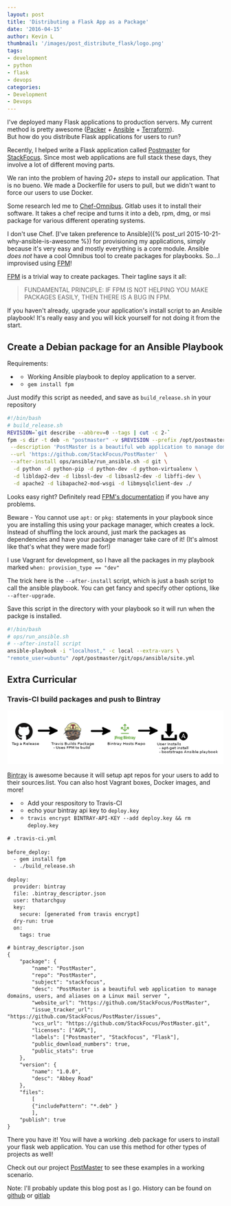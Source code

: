 ```yaml
---
layout: post
title: 'Distributing a Flask App as a Package'
date: '2016-04-15'
author: Kevin L
thumbnail: '/images/post_distribute_flask/logo.png'
tags:
- development
- python
- flask
- devops
categories:
- Development
- Devops
---
```


I've deployed many Flask applications to production servers. My current method is pretty awesome ([Packer](https://www.packer.io/) + [Ansible](https://www.ansible.com/) + [Terraform](https://www.terraform.io/)).  
But how do you distribute Flask applications for users to run?

 Recently, I helped write a Flask application called [Postmaster](https://github.com/StackFocus/PostMaster) for [StackFocus](https://www.stackfocus.org). Since most web applications are full stack these days, they involve a lot of different moving parts.

 We ran into the problem of having _20+ steps_ to install our application. That is no bueno. We made a Dockerfile for users to pull, but we didn't want to force our users to use Docker.

Some research led me to [Chef-Omnibus](https://github.com/chef/omnibus). Gitlab uses it to install their software. It takes a chef recipe and turns it into a deb, rpm, dmg, or msi package for various different operating systems.

I don't use Chef. [I've taken preference to Ansible]({% post_url 2015-10-21-why-ansible-is-awesome %}) for provisioning my applications, simply because it's very easy and mostly everything is a core module. Ansible _does not_ have a cool Omnibus tool to create packages for playbooks. So...I improvised using [FPM](https://github.com/jordansissel/fpm)!


[FPM](https://github.com/jordansissel/fpm) is a trivial way to create packages. Their tagline says it all:
>FUNDAMENTAL PRINCIPLE: IF FPM IS NOT HELPING YOU MAKE PACKAGES EASILY, THEN THERE IS A BUG IN FPM.

If you haven't already, upgrade your application's install script to an Ansible playbook! It's really easy and you will kick yourself for not doing it from the start.


## Create a Debian package for an Ansible Playbook
Requirements:

 - - Working Ansible playbook to deploy application to a server.
 - - `gem install fpm`

Just modify this script as needed, and save as `build_release.sh` in your repository

```bash
#!/bin/bash
# build_release.sh
REVISION=`git describe --abbrev=0 --tags | cut -c 2-`
fpm -s dir -t deb -n "postmaster" -v $REVISION --prefix /opt/postmaster/git \
 --description 'PostMaster is a beautiful web application to manage domains, users, and aliases on a Linux mail server'  \
 --url 'https://github.com/StackFocus/PostMaster'  \
 --after-install ops/ansible/run_ansible.sh -d git \
  -d python -d python-pip -d python-dev -d python-virtualenv \
  -d libldap2-dev -d libssl-dev -d libsasl2-dev -d libffi-dev \
  -d apache2 -d libapache2-mod-wsgi -d libmysqlclient-dev ./
```

Looks easy right? Definitely read [FPM's documentation](https://github.com/jordansissel/fpm/wiki) if you have any problems.

Beware - You cannot use `apt:` or `pkg:` statements in your playbook since you are installing this using your package manager, which creates a lock. Instead of shuffling the lock around, just mark the packages as dependencies and have your package manager take care of it! (It's almost like that's what they were made for!)

I use Vagrant for development, so I have all the packages in my playbook marked `when: provision_type == "dev"`

The trick here is the `--after-install` script, which is just a bash script to call the ansible playbook. You can get fancy and specify other options, like `--after-upgrade`.

Save this script in the directory with your playbook so it will run when the packge is installed.

```bash
#!/bin/bash
# ops/run_ansible.sh
# --after-install script
ansible-playbook -i "localhost," -c local --extra-vars \
"remote_user=ubuntu" /opt/postmaster/git/ops/ansible/site.yml
```


## Extra Curricular
### Travis-CI build packages and push to Bintray

![pipeline](/images/post_distribute_flask/pipeline.png)

[Bintray](https://bintray.com) is awesome because it will setup apt repos for your users to add to their sources.list. You can also host Vagrant boxes, Docker images, and more!

 - - Add your respository to Travis-CI
 -  - echo your bintray api key to `deploy.key`  
 -  - `travis encrypt BINTRAY-API-KEY --add deploy.key && rm deploy.key`


```
# .travis-ci.yml

before_deploy:
  - gem install fpm
  - ./build_release.sh

deploy:
  provider: bintray
  file: .bintray_descriptor.json
  user: thatarchguy
  key:
    secure: [generated from travis encrypt]
  dry-run: true
  on:
    tags: true
```

```
# bintray_descriptor.json
{
    "package": {
        "name": "PostMaster",
        "repo": "PostMaster",
        "subject": "stackfocus",
        "desc": "PostMaster is a beautiful web application to manage domains, users, and aliases on a Linux mail server ",
        "website_url": "https://github.com/StackFocus/PostMaster",
        "issue_tracker_url": "https://github.com/StackFocus/PostMaster/issues",
        "vcs_url": "https://github.com/StackFocus/PostMaster.git",
        "licenses": ["AGPL"],
        "labels": ["Postmaster", "Stackfocus", "Flask"],
        "public_download_numbers": true,
        "public_stats": true
    },
    "version": {
        "name": "1.0.0",
        "desc": "Abbey Road"
    },
    "files":
        [
        {"includePattern": "*.deb" }
        ],
    "publish": true
}
```



There you have it! You will have a working .deb package for users to install your flask web application. You can use this method for other types of projects as well!

Check out our project [PostMaster](https://github.com/StackFocus/PostMaster) to see these examples in a working scenario.

Note: I'll probably update this blog post as I go.
History can be found on [github](https://github.com/thatarchguy/KevinLawDotInfo/commits/gh-pages/_posts/2016-04-15-distributing-flask-as-a-package.md) or [gitlab](https://gitlab.com/thatarchguy/KevinLawDotInfo/blob/gh-pages/_posts/2016-04-15-distributing-flask-as-a-package.md)
